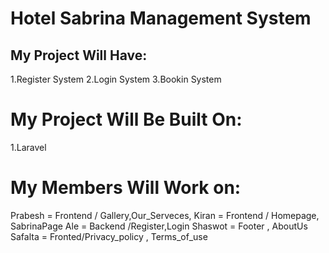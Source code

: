 # Hotel Sabrina Management System

## My Project Will Have:

1.Register System
2.Login System
3.Bookin System

# My Project Will Be Built On:

1.Laravel

# My Members Will Work on:

Prabesh = Frontend / Gallery,Our_Serveces,
Kiran = Frontend / Homepage, SabrinaPage
Ale = Backend /Register,Login
Shaswot = Footer , AboutUs  
Safalta = Fronted/Privacy_policy , Terms_of_use
